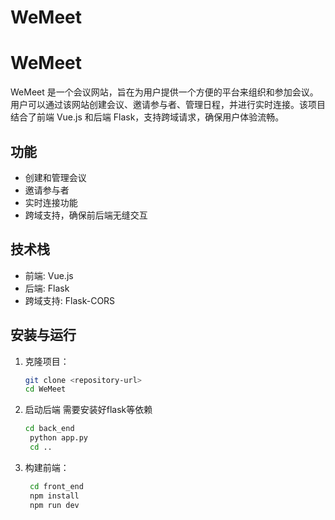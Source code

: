 # WeMeet
# WeMeet

WeMeet 是一个会议网站，旨在为用户提供一个方便的平台来组织和参加会议。用户可以通过该网站创建会议、邀请参与者、管理日程，并进行实时连接。该项目结合了前端 Vue.js 和后端 Flask，支持跨域请求，确保用户体验流畅。

## 功能

- 创建和管理会议
- 邀请参与者
- 实时连接功能
- 跨域支持，确保前后端无缝交互

## 技术栈

- 前端: Vue.js
- 后端: Flask
- 跨域支持: Flask-CORS

## 安装与运行

1. 克隆项目：
   ```bash
   git clone <repository-url>
   cd WeMeet
    ```
2. 启动后端
   需要安装好flask等依赖
   ```bash
   cd back_end
    python app.py
    cd ..
    ```
3. 构建前端：
   ```bash
    cd front_end
    npm install
    npm run dev
    ```
   